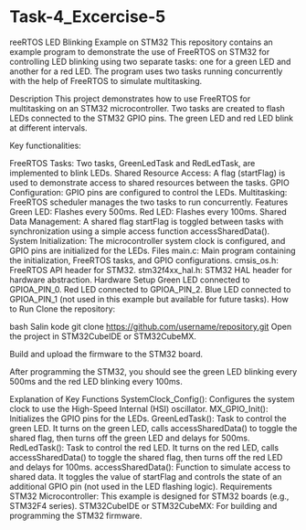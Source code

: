 # Task-4_Excercise-5 

reeRTOS LED Blinking Example on STM32
This repository contains an example program to demonstrate the use of FreeRTOS on STM32 for controlling LED blinking using two separate tasks: one for a green LED and another for a red LED. The program uses two tasks running concurrently with the help of FreeRTOS to simulate multitasking.

Description
This project demonstrates how to use FreeRTOS for multitasking on an STM32 microcontroller. Two tasks are created to flash LEDs connected to the STM32 GPIO pins. The green LED and red LED blink at different intervals.

Key functionalities:

FreeRTOS Tasks: Two tasks, GreenLedTask and RedLedTask, are implemented to blink LEDs.
Shared Resource Access: A flag (startFlag) is used to demonstrate access to shared resources between the tasks.
GPIO Configuration: GPIO pins are configured to control the LEDs.
Multitasking: FreeRTOS scheduler manages the two tasks to run concurrently.
Features
Green LED: Flashes every 500ms.
Red LED: Flashes every 100ms.
Shared Data Management: A shared flag startFlag is toggled between tasks with synchronization using a simple access function accessSharedData().
System Initialization: The microcontroller system clock is configured, and GPIO pins are initialized for the LEDs.
Files
main.c: Main program containing the initialization, FreeRTOS tasks, and GPIO configurations.
cmsis_os.h: FreeRTOS API header for STM32.
stm32f4xx_hal.h: STM32 HAL header for hardware abstraction.
Hardware Setup
Green LED connected to GPIOA_PIN_0.
Red LED connected to GPIOA_PIN_2.
Blue LED connected to GPIOA_PIN_1 (not used in this example but available for future tasks).
How to Run
Clone the repository:

bash
Salin kode
git clone https://github.com/username/repository.git
Open the project in STM32CubeIDE or STM32CubeMX.

Build and upload the firmware to the STM32 board.

After programming the STM32, you should see the green LED blinking every 500ms and the red LED blinking every 100ms.

Explanation of Key Functions
SystemClock_Config(): Configures the system clock to use the High-Speed Internal (HSI) oscillator.
MX_GPIO_Init(): Initializes the GPIO pins for the LEDs.
GreenLedTask(): Task to control the green LED. It turns on the green LED, calls accessSharedData() to toggle the shared flag, then turns off the green LED and delays for 500ms.
RedLedTask(): Task to control the red LED. It turns on the red LED, calls accessSharedData() to toggle the shared flag, then turns off the red LED and delays for 100ms.
accessSharedData(): Function to simulate access to shared data. It toggles the value of startFlag and controls the state of an additional GPIO pin (not used in the LED flashing logic).
Requirements
STM32 Microcontroller: This example is designed for STM32 boards (e.g., STM32F4 series).
STM32CubeIDE or STM32CubeMX: For building and programming the STM32 firmware.

